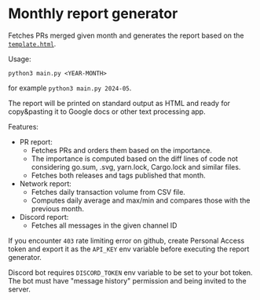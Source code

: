 # Monthly report generator

Fetches PRs merged given month and generates the report based on the
[`template.html`](./template.html).

Usage:

```shell
python3 main.py <YEAR-MONTH>
```

for example `python3 main.py 2024-05`.

The report will be printed on standard output as HTML and ready for
copy&pasting it to Google docs or other text processing app.

Features:
- PR report:
  - Fetches PRs and orders them based on the importance.
  - The importance is computed based on the diff lines of code not considering
    go.sum, .svg, yarn.lock, Cargo.lock and similar files.
  - Fetches both releases and tags published that month.
- Network report:
  - Fetches daily transaction volume from CSV file.
  - Computes daily average and max/min and compares those with the previous month.
- Discord report:
  - Fetches all messages in the given channel ID

If you encounter `403` rate limiting error on github, create Personal Access
token and export it as the `API_KEY` env variable before executing the report
generator.

Discord bot requires `DISCORD_TOKEN` env variable to be set to your bot token.
The bot must have "message history" permission and being invited to the server.
